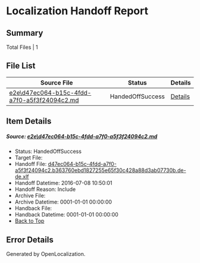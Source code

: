 # <a name='report-top'></a> Localization Handoff Report

## Summary
 Total Files | 1

## File List
 Source File | Status | Details 
 ----------- | ------ | ------- 
 [e2e\d47ec064-b15c-4fdd-a7f0-a5f3f24094c2.md](https://github.com/OpenLocalizationTestOrg/oltest/blob/f7177e051bad42fcd2f9461ab95420a2b717cdcf/e2e/d47ec064-b15c-4fdd-a7f0-a5f3f24094c2.md) | HandedOffSuccess | [Details](#779b5dde1e5068c7fd839b52090eccbabbee4f4b6)

## Item Details
##### <a name='779b5dde1e5068c7fd839b52090eccbabbee4f4b6'></a> Source: [e2e\d47ec064-b15c-4fdd-a7f0-a5f3f24094c2.md](https://github.com/OpenLocalizationTestOrg/oltest/blob/f7177e051bad42fcd2f9461ab95420a2b717cdcf/e2e/d47ec064-b15c-4fdd-a7f0-a5f3f24094c2.md)
* Status: HandedOffSuccess
* Target File: 
* Handoff File: [d47ec064-b15c-4fdd-a7f0-a5f3f24094c2.b363760ebd1827255e65f30c428a88d3ab07730b.de-de.xlf](https://github.com/OpenLocalizationTestOrg/olhandoff-e2e/blob/eca4a9c7233512aeffa40ead1e74336a5ca96cdb/ol-handoff/OpenLocalizationTestOrg/oltest-dede-fly/ci/ht/d47ec064-b15c-4fdd-a7f0-a5f3f24094c2.b363760ebd1827255e65f30c428a88d3ab07730b.de-de.xlf)
* Handoff Datetime: 2016-07-08 10:50:01
* Handoff Reason: Include
* Archive File: 
* Archive Datetime: 0001-01-01 00:00:00
* Handback File: 
* Handback Datetime: 0001-01-01 00:00:00
* [Back to Top](#report-top)


## Error Details

Generated by OpenLocalization.
